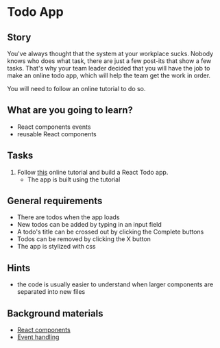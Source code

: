 # Todo App

## Story

You've always thought that the system at your workplace sucks.
Nobody knows who does what task, there are just a few post-its that show a few tasks.
That's why your team leader decided that you will have the job to make an online todo app,
which will help the team get the work in order.

You will need to follow an online tutorial to do so.

## What are you going to learn?

- React components events
- reusable React components

## Tasks

1. Follow [this](https://www.digitalocean.com/community/tutorials/how-to-build-a-react-to-do-app-with-react-hooks) online tutorial and build a React Todo app.
    - The app is built using the tutorial

## General requirements

- There are todos when the app loads
- New todos can be added by typing in an input field
- A todo's title can be crossed out by clicking the Complete buttons
- Todos can be removed by clicking the X button
- The app is stylized with css

## Hints

- the code is usually easier to understand when larger components are separated into new files

## Background materials

- <i class="far fa-exclamation"></i> [React components](https://reactjs.org/docs/components-and-props.html)
- <i class="far fa-exclamation"></i> [Event handling](https://reactjs.org/docs/handling-events.html)
